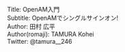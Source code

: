 Title: OpenAM入門  
Subtitle: OpenAMでシングルサインオン!  
Author: 田村 広平  
Author(romaji): TAMURA Kohei  
Twitter: @tamura__246  

